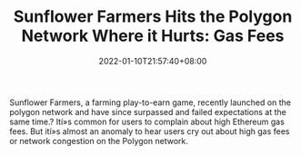 ﻿---
title: "Sunflower Farmers Hits the Polygon Network Where it Hurts: Gas Fees"
date: 2022-01-10T21:57:40+08:00
lastmod: 2022-01-10T16:45:40+08:00
draft: false
authors: ["Queen"]
description: "Sunflower Farmers, a farming play-to-earn game, recently launched on the polygon network and have since surpassed and failed expectations at the same time.? Ití»s common for users to complain about high Ethereum gas fees. But ití»s almost an anomaly to hear users cry out about high gas fees or network congestion on the Polygon network."
featuredImage: "sunflower-farmers-hits-the-polygon-network-where-it-hurts-gas-fees.jpg"
tags: ["Virtual World","Play to Earn"]
categories: ["news"]
news: ["Virtual World"]
weight: 
lightgallery: true
pinned: false
recommend: false
recommend1: false
---

Sunflower Farmers, a farming play-to-earn game, recently launched on the polygon network and have since surpassed and failed expectations at the same time.? Ití»s common for users to complain about high Ethereum gas fees. But ití»s almost an anomaly to hear users cry out about high gas fees or network congestion on the Polygon network.

<!--more-->


